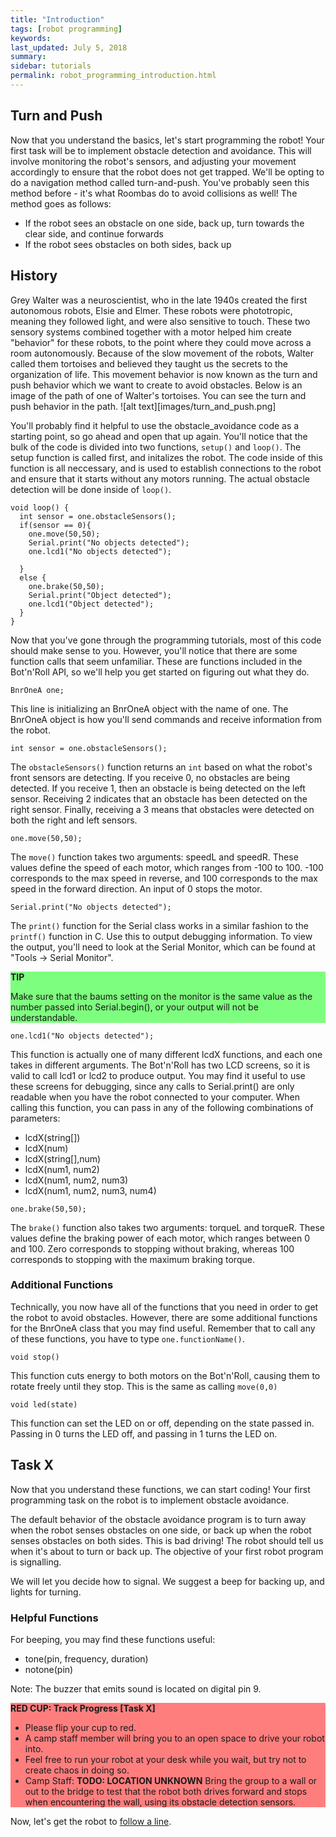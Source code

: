 ```yaml
---
title: "Introduction"
tags: [robot programming]
keywords:
last_updated: July 5, 2018
summary:
sidebar: tutorials
permalink: robot_programming_introduction.html
---
```


## Turn and Push
Now that you understand the basics, let's start programming the robot! Your first task will be to implement obstacle detection and avoidance. This will involve monitoring the robot's sensors, and adjusting your movement accordingly to ensure that the robot does not get trapped. We'll be opting to do a navigation method called turn-and-push. You've probably seen this method before - it's what Roombas do to avoid collisions as well! The method goes as follows:

- If the robot sees an obstacle on one side, back up, turn towards the clear side, and continue forwards
- If the robot sees obstacles on both sides, back up

## History
Grey Walter was a neuroscientist, who in the late 1940s created the first autonomous robots, Elsie and Elmer. These robots were phototropic, meaning they followed light, and were also sensitive to touch. These two sensory systems combined together with a motor helped him create "behavior" for these robots, to the point where they could move across a room autonomously. Because of the slow movement of the robots, Walter called them tortoises and believed they taught us the secrets to the organization of life. This movement behavior is now known as the turn and push behavior which we want to create to avoid obstacles. Below is an image of the path of one of Walter's tortoises. You can see the turn and push behavior in the path.
![alt text][images/turn_and_push.png]

You'll probably find it helpful to use the obstacle_avoidance code as a starting point, so go ahead and open that up again. You'll notice that the bulk of the code is divided into two functions, `setup()` and `loop()`. The setup function is called first, and initalizes the robot. The code inside of this function is all neccessary, and is used to establish connections to the robot and ensure that it starts without any motors running. The actual obstacle detection will be done inside of `loop()`.

```
void loop() {
  int sensor = one.obstacleSensors();
  if(sensor == 0){
    one.move(50,50);
    Serial.print("No objects detected");
    one.lcd1("No objects detected");

  }
  else {
    one.brake(50,50);
    Serial.print("Object detected");
    one.lcd1("Object detected");
  }
}
```

Now that you've gone through the programming tutorials, most of this code should make sense to you. However, you'll notice that there are some function calls that seem unfamiliar. These are functions included in the Bot'n'Roll API, so we'll help you get started on figuring out what they do.

```
BnrOneA one;
```

This line is initializing an BnrOneA object with the name of one. The BnrOneA object is how you'll send commands and receive information from the robot.

```
int sensor = one.obstacleSensors();
```

The `obstacleSensors()` function returns an `int` based on what the robot's front sensors are detecting. If you receive 0, no obstacles are being detected. If you receive 1, then an obstacle is being detected on the left sensor. Receiving 2 indicates that an obstacle has been detected on the right sensor. Finally, receiving a 3 means that obstacles were detected on both the right and left sensors.

```
one.move(50,50);
```

The `move()` function takes two arguments: speedL and speedR. These values define the speed of each motor, which ranges from -100 to 100. -100 corresponds to the max speed in reverse, and 100 corresponds to the max speed in the forward direction. An input of 0 stops the motor.


```
Serial.print("No objects detected");
```

The `print()` function for the Serial class works in a similar fashion to the `printf()` function in C. Use this to output debugging information. To view the output, you'll need to look at the Serial Monitor, which can be found at "Tools -> Serial Monitor".

<div style="background-color:rgba(0,255,0,0.5)">
<b>TIP</b>
<p></p>
<p>Make sure that the baums setting on the monitor is the same value as the number passed into Serial.begin(), or your output will not be understandable.</p>
</div>


```
one.lcd1("No objects detected");
```

This function is actually one of many different lcdX functions, and each one takes in different arguments. The Bot'n'Roll has two LCD screens, so it is valid to call lcd1 or lcd2 to produce output. You may find it useful to use these screens for debugging, since any calls to Serial.print() are only readable when you have the robot connected to your computer. When calling this function, you can pass in any of the following combinations of parameters:

- lcdX(string[])
- lcdX(num)
- lcdX(string[],num)
- lcdX(num1, num2)
- lcdX(num1, num2, num3)
- lcdX(num1, num2, num3, num4)

```
one.brake(50,50);
```

The `brake()` function also takes two arguments: torqueL and torqueR. These values define the braking power of each motor, which ranges between 0 and 100. Zero corresponds to stopping without braking, whereas 100 corresponds to stopping with the maximum braking torque.

### Additional Functions

Technically, you now have all of the functions that you need in order to get the robot to avoid obstacles. However, there are some additional functions for the BnrOneA class that you may find useful. Remember that to call any of these functions, you have to type `one.functionName()`.

```
void stop()
```

This function cuts energy to both motors on the Bot'n'Roll, causing them to rotate freely until they stop. This is the same as calling `move(0,0)`

```
void led(state)
```

This function can set the LED on or off, depending on the state passed in. Passing in 0 turns the LED off, and passing in 1 turns the LED on.



## Task X

Now that you understand these functions, we can start coding! Your first programming task on the robot is to implement obstacle avoidance.

The default behavior of the obstacle avoidance program is to turn away when the robot senses obstacles on one side, or back up when the robot senses obstacles on both sides. This is bad driving! The robot should tell us when it's about to turn or back up. The objective of your first robot program is signalling.

We will let you decide how to signal. We suggest a beep for backing up, and lights for turning.

### Helpful Functions
For beeping, you may find these functions useful:
- tone(pin, frequency, duration)
- notone(pin)

Note: The buzzer that emits sound is located on digital pin 9.

<div style="background-color:rgba(255,0,0,0.5)">
<b>RED CUP: Track Progress [Task X]</b>
<ul>
<li>Please flip your cup to red.</li><li>A camp staff member will bring you to an open space to drive your robot into.</li>
<li>Feel free to run your robot at your desk while you wait, but try not to create chaos in doing so.</li>
  <li>Camp Staff: <strong>TODO: LOCATION UNKNOWN</strong> Bring the group to a wall or out to the bridge to test that the robot both drives forward and stops when encountering the wall, using its obstacle detection sensors.</li>
</ul>
</div>

Now, let's get the robot to [follow a line](line_following.html).
